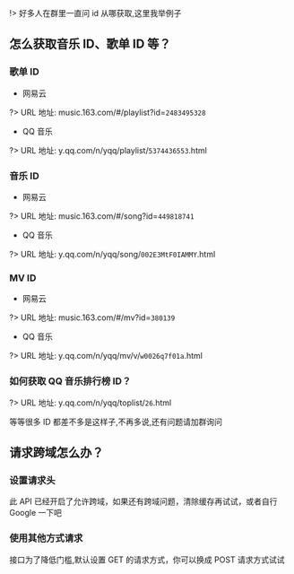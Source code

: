 !> 好多人在群里一直问 id 从哪获取,这里我举例子

## 怎么获取音乐 ID、歌单 ID 等？

### 歌单 ID

-   网易云

?> URL 地址: music.163.com/#/playlist?id=`2483495328`

-   QQ 音乐

?> URL 地址: y.qq.com/n/yqq/playlist/`5374436553`.html

### 音乐 ID

-   网易云

?> URL 地址: music.163.com/#/song?id=`449818741`

-   QQ 音乐

?> URL 地址: y.qq.com/n/yqq/song/`002E3MtF0IAMMY`.html

### MV ID

-   网易云

?> URL 地址: music.163.com/#/mv?id=`380139`

-   QQ 音乐

?> URL 地址: y.qq.com/n/yqq/mv/v/`w0026q7f01a`.html

### 如何获取 QQ 音乐排行榜 ID？

?> URL 地址: y.qq.com/n/yqq/toplist/`26`.html

等等很多 ID 都差不多是这样子,不再多说,还有问题请加群询问

## 请求跨域怎么办？

### 设置请求头

此 API 已经开启了允许跨域，如果还有跨域问题，清除缓存再试试，或者自行 Google 一下吧

### 使用其他方式请求

接口为了降低门槛,默认设置 GET 的请求方式，你可以换成 POST 请求方式试试
